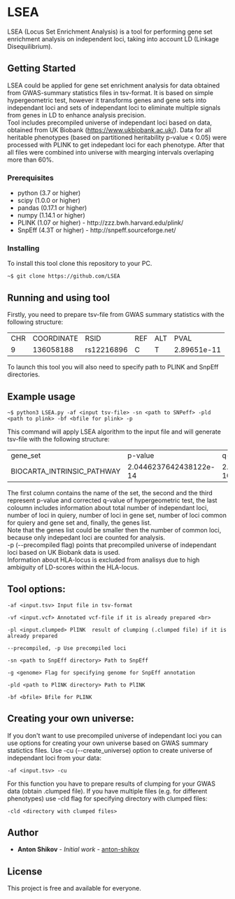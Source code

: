 # LSEA
LSEA (Locus Set Enrichment Analysis) is a tool for performing gene set enrichment analysis on independent loci, taking into account LD (Linkage Disequilibrium).

## Getting Started

LSEA could be applied for gene set enrichment analysis for data obtained from GWAS-summary statistics files in tsv-format. It is based on simple hypergeometric test, however it transforms genes and gene sets into independant loci and sets of independant loci to eliminate multiple signals from genes in LD to enhance analysis precision. 
<br>Tool includes precompiled universe of independant loci based on data, obtained from UK Biobank (https://www.ukbiobank.ac.uk/). Data for all heritable phenotypes (based on partitioned heritability p-value < 0.05) were processed with PLINK to get indepedant loci for each phenotype. After that all files were combined into universe with mearging intervals overlaping more than 60%.

### Prerequisites
<ul>
  <li>python (3.7 or higher) </li>
  <li>scipy (1.0.0 or higher)  
  </li>
  <li>pandas (0.17.1 or higher)
  </li>
  <li>numpy (1.14.1 or higher)
  </li> 
  <li>PLINK (1.07 or higher) - http://zzz.bwh.harvard.edu/plink/
  </li>
  <li>SnpEff (4.3T or higher) - http://snpeff.sourceforge.net/
  </li>
</ul>

### Installing

To install this tool clone this repository to your PC.

```
~$ git clone https://github.com/LSEA
```

## Running and using tool

Firstly, you need to prepare tsv-file from GWAS summary statistics with the following structure: <br> 
<table>
  <tr>
    <td>CHR</td>
    <td>COORDINATE</td>
    <td>RSID</td>
    <td>REF</td>
    <td>ALT</td>
    <td>PVAL</td>
  </tr>
    <tr>
    <td>9</td>
    <td>136058188</td>
    <td>rs12216896</td>
    <td>C</td>
    <td>T</td>
    <td>2.89651e-11</td>
  </tr>
</table>

To launch this tool you will also need to specify path to PLINK and SnpEff directories.

## Example usage
```
~$ python3 LSEA.py -af <input tsv-file> -sn <path to SNPeff> -pld <path to plink> -bf <bfile for plink> -p
```
This command will apply LSEA algorithm to the input file and will generate tsv-file with the following structure: 
<table>
  <tr>
    <td>gene_set</td>
    <td>p-value</td>
    <td>q-value</td>
    <td>enrich_description</td>
  </tr>
  <tr>
    <td>BIOCARTA_INTRINSIC_PATHWAY</td>
    <td>2.0446237642438122e-14</td>
    <td>2.2517441515617103e-10</td>
    <td>(17776, 11, 36, 6, 'F11;FGB;FGA;F5;FGG;KLKB1')</td>
  </tr>
</table>
The first column contains the name of the set, the second and the third represent p-value and corrected q-value of hypergeometric test, the last coloumn includes information about total number of independant loci, number of loci in quiery, number of loci in gene set, number of loci common for quiery and gene set and, finally, the genes list.<br> 
Note that the genes list could be smaller then the number of common loci, because only indepedant loci are counted for analysis. <br>
-p (--precompiled flag) points that precompiled universe of independant loci based on UK Biobank data is used.<br>
Information about HLA-locus is excluded from analisys due to high ambiguity of LD-scores within the HLA-locus.

## Tool options: 
```
-af <input.tsv> Input file in tsv-format 
```
```
-vf <input.vcf> Annotated vcf-file if it is already prepared <br> 
```
```
-pl <input.clumped> PlINK  result of clumping (.clumped file) if it is already prepared
```
```
--precompiled, -p Use precompiled loci
```
```
-sn <path to SnpEff directory> Path to SnpEff
```
```
-g <genome> Flag for specifying genome for SnpEff annotation
```
```
-pld <path to PlINK directory> Path to PlINK 
```
```
-bf <bfile> Bfile for PLINK
```

## Creating your own universe:  
If you don't want to use precompiled universe of independant loci you can use options for creating your own universe based on GWAS summary statictics files. Use -cu (--create_universe) option to create universe of independant loci from your data:
```
-af <input.tsv> -cu
```
For this function you have to prepare results of clumping for your GWAS data (obtain .clumped file). If you have multiple 
files (e.g. for different phenotypes) use -cld <directory> flag for specifying directory with clumped files:
  
```
-cld <directory with clumped files>
``` 


## Author

* **Anton Shikov** - *Initial work* - [anton-shikov](https://github.com/anton-shikov)


## License

This project is free and available for everyone.

